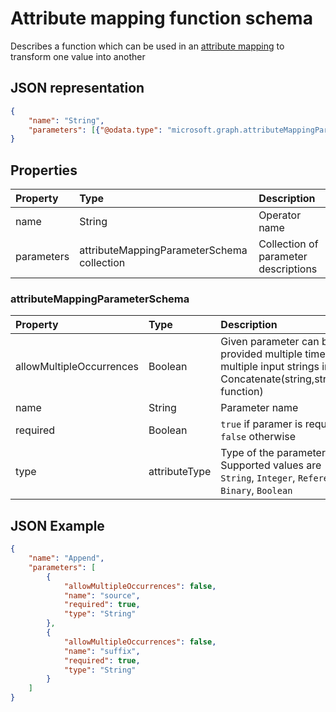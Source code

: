 # Attribute mapping function schema

Describes a function which can be used in an [attribute mapping](synchronization_attributeMapping.md) to transform one value into another

## JSON representation

```json
{
    "name": "String",
    "parameters": [{"@odata.type": "microsoft.graph.attributeMappingParameterSchema"}]
}
```

## Properties

| Property                   | Type                      | Description    |
|:---------------------------|:-------------------------|:---------------|
|name                        |String                    |Operator name |
|parameters                  |attributeMappingParameterSchema collection  |Collection of parameter descriptions|

### attributeMappingParameterSchema

| Property                   | Type                      | Description    |
|:---------------------------|:-------------------------|:---------------|
|allowMultipleOccurrences    |Boolean                   |Given parameter can be provided multiple times (i.e. multiple input strings into Concatenate(string,string,...) function) |
|name                        |String                    |Parameter name |
|required                    |Boolean                   |`true` if paramer is required. `false` otherwise |
|type                        |attributeType             |Type of the parameter. Supported values are `String`, `Integer`, `Reference`, `Binary`, `Boolean`|

## JSON Example

```json
{
    "name": "Append",
    "parameters": [
        {
            "allowMultipleOccurrences": false,
            "name": "source",
            "required": true,
            "type": "String"
        },
        {
            "allowMultipleOccurrences": false,
            "name": "suffix",
            "required": true,
            "type": "String"
        }
    ]
}
```